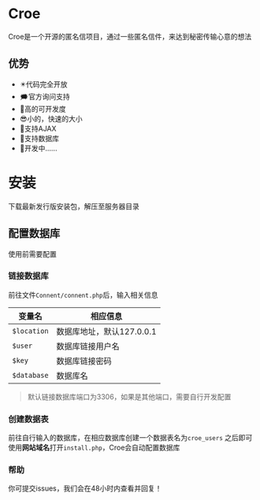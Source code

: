 # Croe
Croe是一个开源的匿名信项目，通过一些匿名信件，来达到秘密传输心意的想法
## 优势
- ✴️代码完全开放
- 🗯官方询问支持
- 🔨高的可开发度
- 😎小的，快速的大小
- 🔰支持AJAX
- 🔰支持数据库
- 💐开发中......


# 安装
下载最新发行版安装包，解压至服务器目录
## 配置数据库
使用前需要配置
### 链接数据库
前往文件`Connent/connent.php`后，输入相关信息

|变量名|相应信息|
|----|----|
|`$location`|数据库地址，默认127.0.0.1|
|`$user`|数据库链接用户名|
|`$key`|数据库链接密码|
|`$database`|数据库名|

> 默认链接数据库端口为3306，如果是其他端口，需要自行开发配置

### 创建数据表
前往自行输入的数据库，在相应数据库创建一个数据表名为`croe_users`
之后即可使用**网站域名**打开`install.php`，Croe会自动配置数据库

### 帮助
你可提交issues，我们会在48小时内查看并回复！


